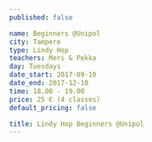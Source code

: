 ```yaml
---
published: false

name: Beginners @Unipol
city: Tampere
type: Lindy Hop
teachers: Meri & Pekka
day: Tuesdays
date_start: 2017-09-10
date_end: 2017-12-10
time: 18.00 - 19.00
price: 25 € (4 classes)
default_pricing: false

title: Lindy Hop Beginners @Unipol
---
```

